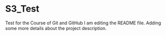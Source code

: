# S3_Test
Test for the Course of Git and GitHub
I am editing the README file. Adding some more details about the project description.
